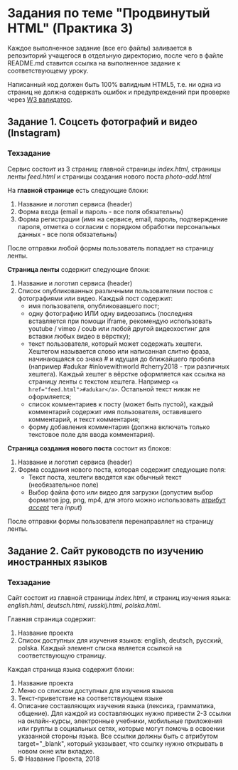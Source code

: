 
# Задания по теме "Продвинутый HTML" (Практика 3)

Каждое выполненное задание (все его файлы) заливается в репозиторий учащегося в отдельную директорию, после чего в файле README.md ставится ссылка на выполненное задание к соответствующему уроку.

Написанный код должен быть 100% валидным HTML5, т.е. ни одна из страниц не должна содержать ошибок и предупреждений при проверке через [W3 валидатор](https://validator.w3.org).

## Задание 1. Соцсеть фотографий и видео (Instagram)

### Техзадание

Сервис состоит из 3 страниц: главной страницы *index.html*, страницы ленты *feed.html* и страницы создания нового поста *photo-add.html*

На **главной странице** есть следующие блоки:

1. Название и логотип сервиса (header)
2. Форма входа (email и пароль - все поля обязательны)
2. Форма регистрации (имя на сервисе, email, пароль, подтверждение пароля, отметка о согласии с порядком обработки персональных данных - все поля обязательны)

После отправки любой формы пользователь попадает на страницу ленты.


**Страница ленты** содержит следующие блоки:

1. Название и логотип сервиса (header)
2. Список опубликованных различными пользователями постов с фотографиями или видео. Каждый пост содержит:
	- имя пользователя, опубликовавшего пост;
	- одну фотографию ИЛИ одну видеозапись (последняя вставляется при помощи iframe, рекомендую использовать youtube / vimeo / coub или любой другой видеохостинг для вставки любых видео в вёрстку);
	- текст пользователя, который может содержать хештеги. Хештегом называется слово или написанная слитно фраза, начинающаяся со знака # и идущая до ближайшего пробела (например #adukar #inlovewithworld #cherry2018 - три различных хештега). Каждый хештег в вёрстке оформляется как ссылка на страницу ленты с текстом хештега. Например ```<a href="feed.html">#adukar</a>```. Остальной текст никак не оформляется;
	- список комментариев к посту (может быть пустой), каждый комментарий содержит имя пользователя, оставившего комментарий, и текст комментария;
	- форму добавления комментария (должна включать только текстовое поле для ввода комментария).
	

**Страница создания нового поста** состоит из блоков:

1. Название и логотип сервиса (header)
2. Форма создания нового поста, которая содержит следующие поля:
	- Текст поста, хештеги вводятся как обычный текст (необязательное поле)
	- Выбор файла фото или видео для загрузки (допустим выбор форматов jpg, png, mp4, для этого можно использовать [атрибут *accept*](https://developer.mozilla.org/ru/docs/Web/HTML/Element/Input/file#Limiting_accepted_file_types) тега *input*)

После отправки формы пользователя перенаправляет на страницу ленты.



## Задание 2. Сайт руководств по изучению иностранных языков

### Техзадание

Сайт состоит из главной страницы *index.html*, и страниц изучения языка: *english.html*, *deutsch.html*, *russkij.html*, *polska.html*.

Главная страница содержит:

1. Название проекта
2. Список доступных для изучения языков: english, deutsch, русский, polska. Каждый элемент списка является ссылкой на соответствующую страницу.

Каждая страница языка содержит блоки:
1. Название проекта
2. Меню со списком доступных для изучения языков
3. Текст-приветствие на соответствующем языке
4. Описание составляющих изучения языка (лексика, грамматика, общение). Для каждой из составляющих нужно привести 2-3 ссылки на онлайн-курсы, электронные учебники, мобильные приложения или группы в социальных сетях, которые могут помочь в освоении указанной стороны языка. Все ссылки должны быть с атрибутом target="_blank", который указывает, что ссылку нужно открывать в новом окне или вкладке.
5. © Название Проекта, 2018